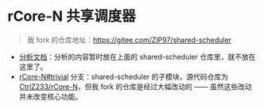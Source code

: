 # rCore-N 共享调度器

> 我 fork 的仓库地址：<https://gitee.com/ZIP97/shared-scheduler>

* [分析文档](https://gitee.com/ZIP97/shared-scheduler/tree/main/docs)：分析的内容暂时放在上面的 shared-scheduler
  仓库里，就不放在这里了。
* [rCore-N#trivial](https://gitee.com/ZIP97/rCore-N/tree/trivial/) 分支：shared-scheduler 的子模块，源代码仓库为
  [CtrlZ233/rCore-N](https://github.com/CtrlZ233/rCore-N)，但我 fork 的仓库是经过大幅改动的 —— 虽然这些改动并未改变核心功能。


